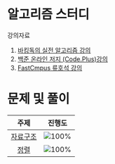 # 알고리즘 스터디
강의자료
1. [바킹독의 실전 알고리즘 강의](https://www.youtube.com/playlist?list=PLtqbFd2VIQv4O6D6l9HcD732hdrnYb6CY)
2. [백준 온라인 저지 (Code.Plus)강의](https://code.plus/)
3. [FastCmpus 류호석 강의](https://fastcampus.co.kr/)

# 문제 및 풀이
 주제 | 진행도 |
 :--: | :--: |
[자료구조](/자료구조/solution.md) | ![100%](https://progress-bar.dev/0/?scale=40&title=progress&width=500&color=babaca&suffix=/40) |- [x]|
[정렬](/자료구조/solution.md) | ![100%](https://progress-bar.dev/0/?scale=40&title=progress&width=500&color=babaca&suffix=/10) |
